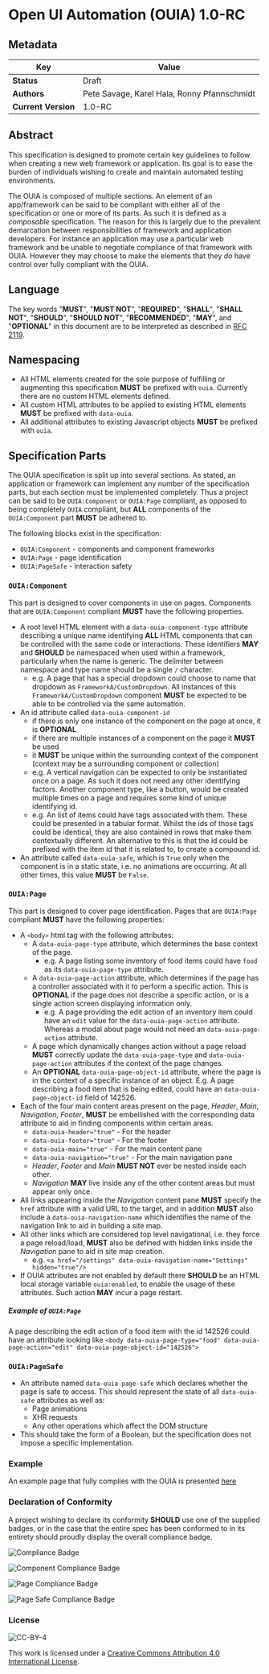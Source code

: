 Open UI Automation (OUIA) 1.0-RC
================================

Metadata
--------

| Key             | Value |
|-----------------|-------|
| **Status**          | Draft |
| **Authors**         | Pete Savage, Karel Hala, Ronny Pfannschmidt |
| **Current Version** | 1.0-RC |

Abstract
--------

This specification is designed to promote certain key guidelines to follow when creating a new web
framework or application. Its goal is to ease the burden of individuals wishing to create and
maintain automated testing environments.

The OUIA is composed of multiple sections. An element of an app/framework can be said to be
compliant with either all of the specification or one or more of its parts. As such it is defined
as a _composable_ specification. The reason for this is largely due to the prevalent demarcation
between responsibilities of framework and application developers. For instance an application may
use a particular web framework and be unable to negotiate compliance of that framework with OUIA.
However they may choose to make the elements that they _do_ have control over fully compliant
with the OUIA.

Language
--------

The key words "**MUST**", "**MUST NOT**", "**REQUIRED**", "**SHALL**", "**SHALL NOT**",
"**SHOULD**", "**SHOULD NOT**", "**RECOMMENDED**", "**MAY**", and "**OPTIONAL**" in this document
are to be interpreted as described in [RFC 2119](https://www.ietf.org/rfc/rfc2119.txt).

Namespacing
-----------

* All HTML elements created for the sole purpose of fulfilling or augmenting this specification
  **MUST** be prefixed with `ouia`. Currently there are no custom HTML elements defined.
* All custom HTML attributes to be applied to existing HTML elements **MUST** be prefixed
  with `data-ouia`.
* All additional attributes to existing Javascript objects **MUST** be prefixed with `ouia`.

Specification Parts
-------------------

The OUIA specification is split up into several sections. As stated, an application or
framework can implement any number of the specification parts, but each section must be implemented
completely. Thus a project can be said to be `OUIA:Component` or `OUIA:Page` compliant,
as opposed to being completely `OUIA` compliant, but **ALL** components of the
`OUIA:Component` part **MUST** be adhered to.

The following blocks exist in the specification:

* `OUIA:Component` - components and component frameworks
* `OUIA:Page` - page identification
* `OUIA:PageSafe` - interaction safety

### `OUIA:Component`
This part is designed to cover components in use on pages. Components that are `OUIA:Component` compliant
**MUST** have the following properties.

* A root level HTML element with a `data-ouia-component-type` attribute describing a unique name
  identifying **ALL** HTML components that can be controlled with the same code or interactions.
  These identifiers **MAY** and **SHOULD** be namespaced when used within a framework, particularly
  when the name is generic. The delimiter between namespace and type name should be a single `/`
  character.
  * e.g. A page that has a special dropdown could choose to name that dropdown as
    `FrameworkA/CustomDropdown`. All instances of this `FrameworkA/CustomDropdown` component
    **MUST** be expected to be able to be controlled via the same automation.
* An id attribute called `data-ouia-component-id`
  * if there is only one instance of the component on the page at once, it is **OPTIONAL**
  * if there are multiple instances of a component on the page it **MUST** be used
  * it **MUST** be unique within the surrounding context of the component
    (context may be a surrounding component or collection)
  * e.g. A vertical navigation can be expected to only be instantiated once on a page. As such
    it does not need any other identifying factors. Another component type, like a button, would be
    created multiple times on a page and requires some kind of unique identifying id.
  * e.g. An list of items could have tags associated with them. These could be presented in a
    tabular format. Whilst the ids of those tags could be identical, they are also contained in rows
    that make them contextually different. An alternative to this is that the id could be prefixed
    with the item id that it is related to, to create a compound id.
* An attribute called `data-ouia-safe`, which is `True` only when the component is in a static state,
  i.e. no animations are occurring. At all other times, this value **MUST** be `False`.

### `OUIA:Page`
This part is designed to cover page identification. Pages that are `OUIA:Page` compliant **MUST**
have the following properties:

* A `<body>` html tag with the following attributes:
  * A `data-ouia-page-type` attribute, which determines the base context of the page.
     * e.g. A page listing some inventory of food items could have `food` as its 
       `data-ouia-page-type` attribute.
  * A `data-ouia-page-action` attribute, which determines if the page has a controller
     associated with it to perform a specific action. This is **OPTIONAL** if the page does
     not describe a specific action, or is a single action screen displaying information only.
     * e.g. A page providing the edit action of an inventory item could have an `edit` value
       for the `data-ouia-page-action` attribute. Whereas a modal about page would not need an 
       `data-ouia-page-action` attribute.
  * A page which dynamically changes action without a page reload **MUST** correctly update the
    `data-ouia-page-type` and `data-ouia-page-action` attributes if the context of the page changes.
  * An **OPTIONAL** `data-ouia-page-object-id` attribute, where the page is in the context of a
    specific instance of an object.  E.g. A page describing a food item that is
    being edited, could have an `data-ouia-page-object-id` field of 142526.
* Each of the four main content areas present on the page, *Header*, *Main*, *Navigation*, *Footer*,
  **MUST** be embellished with the corresponding data attribute to aid in finding components
  within certain areas.
  * `data-ouia-header="true"` - For the header
  * `data-ouia-footer="true"` - For the footer
  * `data-ouia-main="true"` - For the main content pane
  * `data-ouia-navigation="true"` - For the main navigation pane
  * *Header*, *Footer* and *Main* **MUST NOT** ever be nested inside each other.
  * *Navigation* **MAY** live inside any of the other content areas but must appear only once.
* All links appearing inside the *Navigation* content pane **MUST** specify the `href` attribute
  with a valid URL to the target, and in addition **MUST** also include a
  `data-ouia-navigation-name` which identifies the name of the navigation link to aid in building
  a site map. 
* All other links which are considered top level navigational, i.e. they force a page reload/load,
  **MUST** also be defined with hidden links inside the *Navigation* pane to aid in site map 
  creation.
  * e.g. `<a href="/settings" data-ouia-navigation-name="Settings" hidden="true"/>`
* If OUIA attributes are not enabled by default there **SHOULD** be an HTML local storage
  variable `ouia:enabled`, to enable the usage of these attributes. Such action **MAY** incur
  a page restart.

##### Example of `OUIA:Page`
A page describing the edit action of a food item with the id 142526 could have an attribute
looking like `<body data-ouia-page-type="food" data-ouia-page-action="edit" data-ouia-page-object-id="142526">`

### `OUIA:PageSafe`
* An attribute named `data-ouia-page-safe` which declares whether the page
  is safe to access. This should represent the state of all `data-ouia-safe` attributes as well as:
  * Page animations
  * XHR requests
  * Any other operations which affect the DOM structure
* This should take the form of a Boolean, but the specification does not impose a specific
  implementation.

### Example

An example page that fully complies with the OUIA is presented [here](https://github.com/RedHatQE/ouia/blob/master/example.html)

### Declaration of Conformity
A project wishing to declare its conformity **SHOULD** use one of the supplied badges, or in the
case that the entire spec has been conformed to in its entirety should proudly display the overall
compliance badge.

![](ouia.png "Compliance Badge")

![](ouia-component.png "Component Compliance Badge")

![](ouia-page.png "Page Compliance Badge")

![](ouia-pagesafe.png "Page Safe Compliance Badge")


### License

![](https://i.creativecommons.org/l/by/4.0/88x31.png "CC-BY-4")

This work is licensed under a [Creative Commons Attribution 4.0 International License](http://creativecommons.org/licenses/by/4.0/)</a>.
